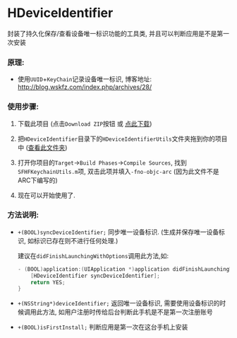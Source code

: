 # HDeviceIdentifier
封装了持久化保存/查看设备唯一标识功能的工具类, 并且可以判断应用是不是第一次安装


### 原理:

* 使用`UUID`+`KeyChain`记录设备唯一标识, 博客地址: <http://blog.wskfz.com/index.php/archives/28/>

### 使用步骤:

1. 下载此项目 (点击`Download ZIP`按钮 或 [点此下载](https://github.com/Hext123/HDeviceIdentifier/archive/master.zip))

2. 把`HDeviceIdentifier`目录下的`HDeviceIdentifierUtils`文件夹拖到你的项目中 ([查看此文件夹](https://github.com/Hext123/HDeviceIdentifier/tree/master/HDeviceIdentifier/HDeviceIdentifierUtils))

3. 打开你项目的`Target`->`Build Phases`->`Compile Sources`, 找到`SFHFKeychainUtils.m`项, 双击此项并填入`-fno-objc-arc` (因为此文件不是ARC下编写的)

4. 现在可以开始使用了.

### 方法说明:

* `+(BOOL)syncDeviceIdentifier;` 同步唯一设备标识. (生成并保存唯一设备标识, 如标识已存在则不进行任何处理.) 

  建议在`didFinishLaunchingWithOptions`调用此方法,如:

  ```objectivec
  - (BOOL)application:(UIApplication *)application didFinishLaunchingWithOptions:(NSDictionary *)launchOptions {
      [HDeviceIdentifier syncDeviceIdentifier];
      return YES;
  }
  ```
  
* `+(NSString*)deviceIdentifier;` 返回唯一设备标识, 需要使用设备标识的时候调用此方法, 如用户注册时传给后台判断此手机是不是第一次注册账号

* `+(BOOL)isFirstInstall;` 判断应用是第一次在这台手机上安装
